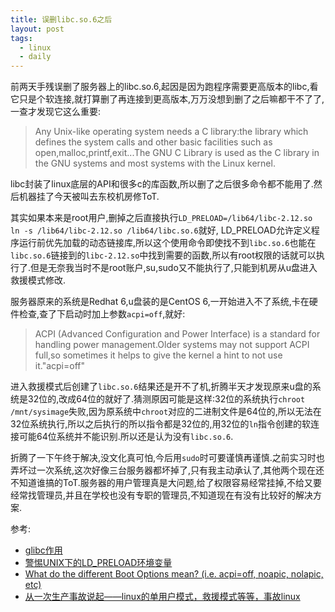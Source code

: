 ```yaml
---
title: 误删libc.so.6之后
layout: post
tags:
  - linux
  - daily
---
```


前两天手残误删了服务器上的libc.so.6,起因是因为跑程序需要更高版本的libc,看它只是个软连接,就打算删了再连接到更高版本,万万没想到删了之后嘛都干不了了,一查才发现它这么重要:
> Any Unix-like operating system needs a C library:the library which defines the system calls and other basic facilities such as open,malloc,printf,exit...The GNU C Library is used as the C library in the GNU systems and most systems with the Linux kernel.

libc封装了linux底层的API和很多c的库函数,所以删了之后很多命令都不能用了.然后机器挂了今天被叫去东校机房修ToT.

其实如果本来是root用户,删掉之后直接执行`LD_PRELOAD=/lib64/libc-2.12.so ln -s /lib64/libc-2.12.so /lib64/libc.so.6`就好, LD_PRELOAD允许定义程序运行前优先加载的动态链接库,所以这个使用命令即使找不到`libc.so.6`也能在`libc.so.6`链接到的`libc-2.12.so`中找到需要的函数,所以有root权限的话就可以执行了.但是无奈我当时不是root账户,su,sudo又不能执行了,只能到机房从u盘进入救援模式修改.

服务器原来的系统是Redhat 6,u盘装的是CentOS 6,一开始进入不了系统,卡在硬件检查,查了下启动时加上参数`acpi=off`,就好:
> ACPI (Advanced Configuration and Power Interface) is a standard for handling power management.Older systems may not support ACPI full,so sometimes it helps to give the kernel a hint to not use it."acpi=off"

进入救援模式后创建了`libc.so.6`结果还是开不了机,折腾半天才发现原来u盘的系统是32位的,改成64位的就好了.猜测原因可能是这样:32位的系统执行`chroot /mnt/sysimage`失败,因为原系统中`chroot`对应的二进制文件是64位的,所以无法在32位系统执行,所以之后执行的所以指令都是32位的,用32位的`ln`指令创建的软连接可能64位系统并不能识别.所以还是认为没有`libc.so.6`.

折腾了一下午终于解决,没文化真可怕,今后用`sudo`时可要谨慎再谨慎.之前实习时也弄坏过一次系统,这次好像三台服务器都坏掉了,只有我主动承认了,其他两个现在还不知道谁搞的ToT.服务器的用户管理真是大问题,给了权限容易经常挂掉,不给又要经常找管理员,并且在学校也没有专职的管理员,不知道现在有没有比较好的解决方案.

参考:

- [glibc作用](http://blog.chinaunix.net/uid-26959771-id-4113388.html)
- [警惕UNIX下的LD_PRELOAD环境变量](http://blog.csdn.net/haoel/article/details/1602108)
- [What do the different Boot Options mean? (i.e. acpi=off, noapic, nolapic, etc)](http://askubuntu.com/questions/52096/what-do-the-different-boot-options-mean-i-e-acpi-off-noapic-nolapic-etc)
- [从一次生产事故说起——linux的单用户模式，救援模式等等，事故linux](http://www.bkjia.com/xtzh/887510.html)